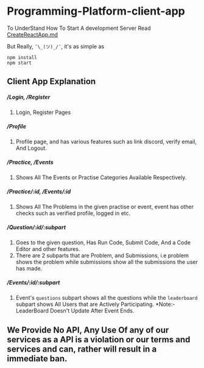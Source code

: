# Programming-Platform-client-app
To UnderStand How To Start A development Server Read [CreateReactApp.md](https://github.com/techsyndicate/Programming-Platform/blob/main/react-app/CreateReactApp.md)

But Really, ``¯\_(ツ)_/¯``, it's as simple as
```
npm install
npm start
```

## Client App Explanation
##### /Login, /Register
1. Login, Register Pages

##### /Profile
1. Profile page, and has various features such as link discord, verify email, And Logout.

##### /Practice, /Events
1. Shows All The Events or Practise Categories Available Respectively. 

##### /Practice/:id, /Events/:id
1. Shows All The Problems in the given practise or event, event has other checks such as verified profile, logged in etc.

##### /Question/:id/:subpart
1. Goes to the given question, Has Run Code, Submit Code, And a Code Editor and other features. 
2. There are 2 subparts that are Problem, and Submissions, i.e problem shows the problem while submissions show all the submissions the user has made.

##### /Events/:id/:subpart
1. Event's ``questions`` subpart shows all the questions while the ``leaderboard`` subpart shows All Users that are Actively Participating. *Note:- LeaderBoard Doesn't Update After Event Ends.

## We Provide No API, Any Use Of any of our services as a API is a violation or our terms and services and can, rather will result in a immediate ban. 